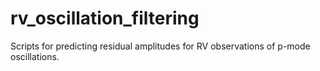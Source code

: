 # rv_oscillation_filtering
Scripts for predicting residual amplitudes for RV observations of p-mode oscillations.
